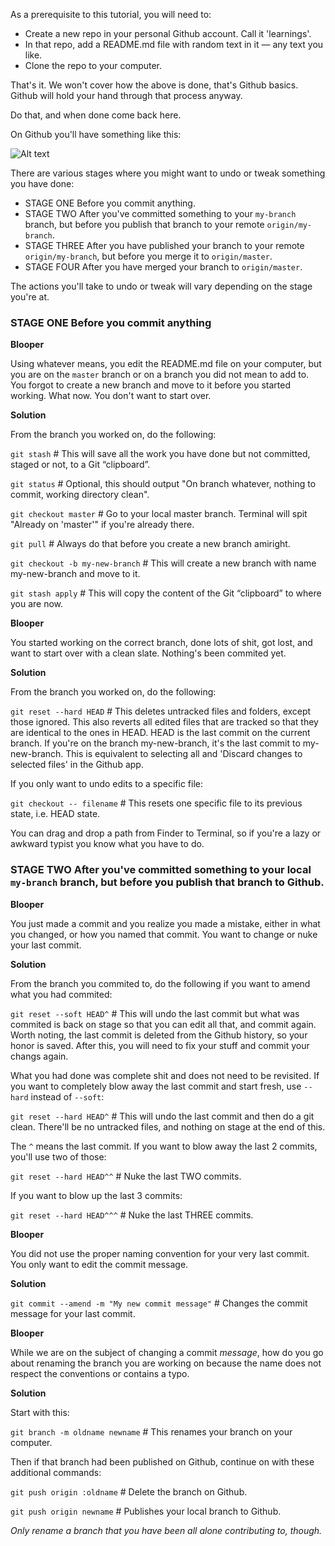 As a prerequisite to this tutorial, you will need to:

* Create a new repo in your personal Github account. Call it 'learnings'.
* In that repo, add a README.md file with random text in it — any text you like.
* Clone the repo to your computer.

That's it. We won't cover how the above is done, that's Github basics. Github will hold your hand through that process anyway.

Do that, and when done come back here.

On Github you'll have something like this:

![Alt text](https://monosnap.com/file/X8tlyO5wmtjidy63drY61Ma7leUpyZ.png)

There are various stages where you might want to undo or tweak something you have done:

* STAGE ONE Before you commit anything.
* STAGE TWO After you've committed something to your `my-branch` branch, but before you publish that branch to your remote `origin/my-branch`.
* STAGE THREE After you have published your branch to your remote `origin/my-branch`, but before you merge it to `origin/master`.
* STAGE FOUR After you have merged your branch to `origin/master`.

The actions you'll take to undo or tweak will vary depending on the stage you're at.

### STAGE ONE Before you commit anything

**Blooper**

Using whatever means, you edit the README.md file on your computer, but you are on the `master` branch or on a branch you did not mean to add to. You forgot to create a new branch and move to it before you started working. What now. You don't want to start over.

**Solution**

From the branch you worked on, do the following:

`git stash` # This will save all the work you have done but not committed, staged or not, to a Git “clipboard”.

`git status` # Optional, this should output "On branch whatever, nothing to commit, working directory clean".

`git checkout master` # Go to your local master branch. Terminal will spit "Already on 'master'" if you're already there.

`git pull` # Always do that before you create a new branch amiright.

`git checkout -b my-new-branch` # This will create a new branch with name my-new-branch and move to it.

`git stash apply` # This will copy the content of the Git “clipboard” to where you are now.

**Blooper**

You started working on the correct branch, done lots of shit, got lost, and want to start over with a clean slate. Nothing's been commited yet.

**Solution**

From the branch you worked on, do the following:

`git reset --hard HEAD` # This deletes untracked files and folders, except those ignored. This also reverts all edited files that are tracked so that they are identical to the ones in HEAD. HEAD is the last commit on the current branch. If you're on the branch my-new-branch, it's the last commit to my-new-branch. This is equivalent to selecting all and 'Discard changes to selected files' in the Github app.

If you only want to undo edits to a specific file:

`git checkout -- filename` # This resets one specific file to its previous state, i.e. HEAD state.

You can drag and drop a path from Finder to Terminal, so if you're a lazy or awkward typist you know what you have to do.

### STAGE TWO After you've committed something to your local `my-branch` branch, but before you publish that branch to Github.

**Blooper**

You just made a commit and you realize you made a mistake, either in what you changed, or how you named that commit. You want to change or nuke your last commit.

**Solution**

From the branch you commited to, do the following if you want to amend what you had commited:

`git reset --soft HEAD^` # This will undo the last commit but what was commited is back on stage so that you can edit all that, and commit again. Worth noting, the last commit is deleted from the Github history, so your honor is saved. After this, you will need to fix your stuff and commit your changs again.

What you had done was complete shit and does not need to be revisited. If you want to completely blow away the last commit and start fresh, use `--hard` instead of `--soft`:

`git reset --hard HEAD^` # This will undo the last commit and then do a git clean. There'll be no untracked files, and nothing on stage at the end of this.

The `^` means the last commit. If you want to blow away the last 2 commits, you'll use two of those:

`git reset --hard HEAD^^` # Nuke the last TWO commits.

If you want to blow up the last 3 commits:

`git reset --hard HEAD^^^` # Nuke the last THREE commits.

**Blooper**

You did not use the proper naming convention for your very last commit. You only want to edit the commit message.

**Solution**

`git commit --amend -m "My new commit message"` # Changes the commit message for your last commit.

**Blooper**

While we are on the subject of changing a commit _message_, how do you go about renaming the branch you are working on because the name does not respect the conventions or contains a typo.

**Solution**

Start with this:

`git branch -m oldname newname` # This renames your branch on your computer.

Then if that branch had been published on Github, continue on with these additional commands:

`git push origin :oldname` # Delete the branch on Github.

`git push origin newname` # Publishes your local branch to Github.

_Only rename a branch that you have been all alone contributing to, though._ 



